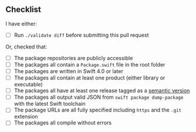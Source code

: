 ## Checklist

I have either:

* [ ] Run `./validate diff` before submitting this pull request

Or, checked that:

* [ ] The package repositories are publicly accessible
* [ ] The packages all contain a `Package.swift` file in the root folder
* [ ] The packages are written in Swift 4.0 or later
* [ ] The packages all contain at least one product (either library or executable)
* [ ] The packages all have at least one release tagged as a [semantic version](https://semver.org/)
* [ ] The packages all output valid JSON from `swift package dump-package` with the latest Swift toolchain
* [ ] The package URLs are all fully specified including `https` and the `.git` extension
* [ ] The packages all compile without errors
